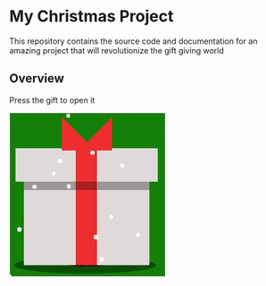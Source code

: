 # My Christmas Project

This repository contains the source code and documentation for an amazing project that will revolutionize the gift giving world

## Overview

Press the gift to open it


![My Project](social.jpg)
